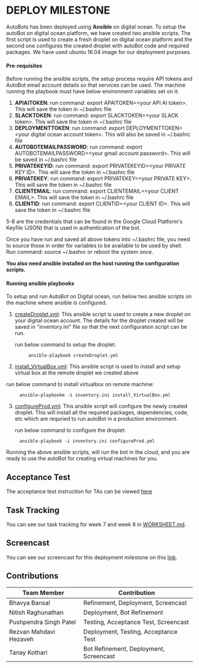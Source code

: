 # DEPLOY MILESTONE

AutoBots has been deployed using **Ansible** on digital ocean. To setup the autoBot on digital ocean platform, we have created two ansible
scripts. The first script is used to create a fresh droplet on digital ocean platform and the second one configures the created droplet
with autoBot code and required packages. We have used ubuntu 16.04 image for our deployment purposes.

#### Pre-requisites

Before running the ansible scripts, the setup process require API tokens and AutoBot email account details so that services can be used.
The machine running the playbook must have below environment variables set on it:

1. **APIAITOKEN**: run command: export APAITOKEN=&lt;your API AI token&gt;. This will save the token in ~/.bashrc file
2. **SLACKTOKEN**: run command: export SLACKTOKEN=&lt;your SLACK token&gt;. This will save the token in ~/.bashrc file
3. **DEPLOYMENTTOKEN**: run command: export DEPLOYMENTTOKEN=&lt;your digital ocean account token&gt;. This will also be saved in ~/.bashrc file
4. **AUTOBOTEMAILPASSWORD**: run command: export AUTOBOTEMAILPASSWORD=&lt;your gmail account password&gt;. This will be saved in ~/.bashrc file
5. **PRIVATEKEYID**: run command: export PRIVATEKEYID=&lt;your PRIVATE KEY ID&gt;. This will save the token in ~/.bashrc file
6. **PRIVATEKEY**: run command: export PRIVATEKEY=&lt;your PRIVATE KEY&gt;. This will save the token in ~/.bashrc file
7. **CLIENTEMAIL**: run command: export CLIENTEMAIL=&lt;your CLIENT EMAIL&gt;. This will save the token in ~/.bashrc file
8. **CLIENTID**: run command: export CLIENTID=&lt;your CLIENT ID&gt;. This will save the token in ~/.bashrc file

5-8 are the credentials that can be found in the Google Cloud Platform's Keyfile (JSON) that is used in authentication of the bot.

Once you have run and saved all above tokens into ~/.bashrc file, you need to source those in order for variables to be available to be used by shell.
Run command: source ~/.bashrc or reboot the system once.

**You also need ansible installed on the host running the configuration scripts.**

#### Running ansible playbooks

To setup and run AutoBot on Digital ocean, run below two ansible scripts on the machine where ansible is configured.

1. [createDroplet.yml](https://github.ncsu.edu/bbansal/AutoBots/blob/master/deployment/createDroplet.yml): This ansible script is used to create a new droplet on your digital ocean account. The details for the droplet created
                            will be saved in "inventory.ini" file so that the next configuration script can be run.
                            
   run below command to setup the droplet:
   
   ```
        ansible-playbook createDroplet.yml
   ```     
   
 2. [install_VirtualBox.yml](https://github.ncsu.edu/bbansal/AutoBots/blob/master/deployment/install_VirtualBox.yml): This ansible script is used to install and setup virtual box at the remote droplet we created above
                            
   run below command to install virtualbox on remote machine:
   
   ```
        ansible-playbookm -i inventory.ini install_VirtualBox.yml
   ```   
   
 3. [configureProd.yml](https://github.ncsu.edu/bbansal/AutoBots/blob/master/deployment/configureProd.yml): This ansible script will configure the newly created droplet. This will install all the required packages,
                              dependencies, code, etc which are requried to run autoBot in a production environment.
       
       run below command to configure the droplet:
   
   ```
        ansible-playbook -i inventory.ini configureProd.yml
   ```                               
                 
 
 Running the above ansible scripts, will run the bot in the cloud, and you are ready to use the autoBot for creating virtual machines for you.  
 ## Acceptance Test
 
 The acceptance test instruction for TAs can be viewed [here](https://github.ncsu.edu/bbansal/AutoBots/blob/master/Docs/Acceptance_Test.md)
 
 ## Task Tracking
 
 You can see our task tracking for week 7 and week 8 in [WORKSHEET.md](https://github.ncsu.edu/bbansal/AutoBots/blob/master/Docs/WORKSHEET.md).  
 
 ## Screencast  
 
 You can see our screencast for this deployment milestone on this [link](https://youtu.be/VupnrZCJoI4).  
 
 
 ## Contributions

| Team Member   | Contribution   
| ------------- | ------------ 
| Bhavya Bansal      |  Refinement, Deployment, Screencast      
| Nitish Raghunathan     |    Deployment, Bot Refinement
| Pushpendra Singh Patel |    Testing, Acceptance Test, Screencast
| Rezvan Mahdavi Hezaveh  |   Deployment, Testing, Acceptance Test
| Tanay Kothari | Bot Refinement, Deployment, Screencast

 
 
                            

